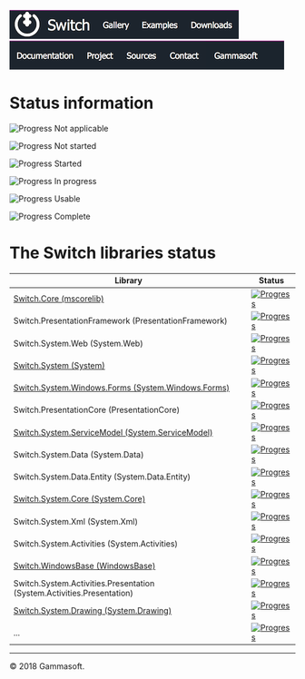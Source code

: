 [![Switch](../docs/Pictures/Menu/Switch.png)](Home.md)[![Switch](../docs/Pictures/Menu/Gallery.png)](Gallery.md)[![Switch](../docs/Pictures/Menu/Examples.png)](Examples.md)[![Switch](../docs/Pictures/Menu/Downloads.png)](Downloads.md)[![Switch](../docs/Pictures/Menu/Documentation.png)](Documentation.md)[![Switch](../docs/Pictures/Menu/Project.png)](https://sourceforge.net/projects/switchpro)[![Switch](../docs/Pictures/Menu/Sources.png)](https://github.com/gammasoft71/switch)[![Switch](../docs/Pictures/Menu/Contact.png)](Contact.md)[![Switch](../docs/Pictures/Menu/Gammasoft.png)](https://gammasoft71.wixsite.com/gammasoft)

# Status information

![Progress](Pictures/ProgressIna.png) Not applicable

![Progress](Pictures/Progress0.png) Not started

![Progress](Pictures/Progress25.png) Started

![Progress](Pictures/Progress50.png) In progress

![Progress](Pictures/Progress75.png) Usable

![Progress](Pictures/Progress100.png) Complete

# The Switch libraries status

| Library                                                                                      | Status                                                                    |
|----------------------------------------------------------------------------------------------|---------------------------------------------------------------------------|
| [Switch.Core (mscorelib)](SwitchCoreStatus.md)                                               | [![Progress](Pictures/Progress75.png)](SwitchCoreStatus.md)               |
| Switch.PresentationFramework (PresentationFramework)                                         | [![Progress](Pictures/Progress0.png)]()                                   |
| Switch.System.Web (System.Web)                                                               | [![Progress](Pictures/Progress0.png)]()                                   |
| [Switch.System (System)](SwitchSystemStatus.md)                                              | [![Progress](Pictures/Progress75.png)](SwitchSystemStatus.md)             |
| [Switch.System.Windows.Forms (System.Windows.Forms)](SwitchSystemWindowsFormsStatus.md)      | [![Progress](Pictures/Progress50.png)](SwitchSystemWindowsFormsStatus.md) |
| Switch.PresentationCore (PresentationCore)                                                   | [![Progress](Pictures/Progress0.png)]()                                   |
| [Switch.System.ServiceModel (System.ServiceModel)](SwitchSystemServiceModelStatus.md)        | [![Progress](Pictures/Progress25.png)](SwitchSystemServiceModelStatus.md) |
| Switch.System.Data (System.Data)                                                             | [![Progress](Pictures/Progress0.png)]()                                   |
| Switch.System.Data.Entity (System.Data.Entity)                                               | [![Progress](Pictures/Progress0.png)]()                                   |
| [Switch.System.Core (System.Core)](SwitchSystemCoreStatus.md)                                | [![Progress](Pictures/Progress50.png)](SwitchSystemCoreStatus.md)         |
| Switch.System.Xml (System.Xml)                                                               | [![Progress](Pictures/Progress0.png)]()                                   |
| Switch.System.Activities (System.Activities)                                                 | [![Progress](Pictures/Progress0.png)]()                                   |
| [Switch.WindowsBase (WindowsBase)](SwitchWindowsBaseStatus.md)                               | [![Progress](Pictures/Progress0.png)](SwitchWindowsBaseStatus.md)         |
| Switch.System.Activities.Presentation (System.Activities.Presentation)                       | [![Progress](Pictures/Progress0.png)]()                                   |
| [Switch.System.Drawing (System.Drawing)](SwitchSystemDrawingStatus.md)                       | [![Progress](Pictures/Progress50.png)](SwitchSystemDrawingStatus.md)      |
| ...                                                                                          | [![Progress](Pictures/Progress0.png)]()                                   |

______________________________________________________________________________________________

© 2018 Gammasoft.
